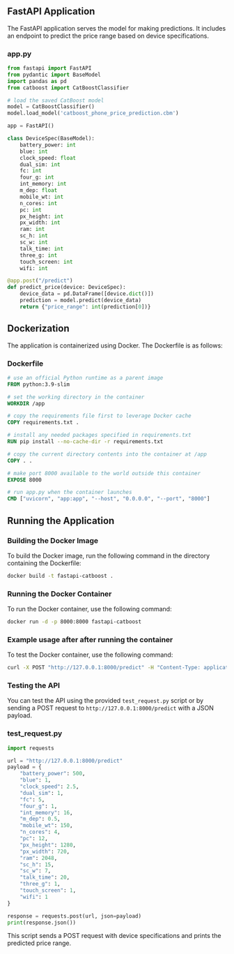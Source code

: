 ## FastAPI Application

The FastAPI application serves the model for making predictions. It includes an endpoint to predict the price range based on device specifications.

### app.py

```python
from fastapi import FastAPI
from pydantic import BaseModel
import pandas as pd
from catboost import CatBoostClassifier

# load the saved CatBoost model
model = CatBoostClassifier()
model.load_model('catboost_phone_price_prediction.cbm')

app = FastAPI()

class DeviceSpec(BaseModel):
    battery_power: int
    blue: int
    clock_speed: float
    dual_sim: int
    fc: int
    four_g: int
    int_memory: int
    m_dep: float
    mobile_wt: int
    n_cores: int
    pc: int
    px_height: int
    px_width: int
    ram: int
    sc_h: int
    sc_w: int
    talk_time: int
    three_g: int
    touch_screen: int
    wifi: int

@app.post("/predict")
def predict_price(device: DeviceSpec):
    device_data = pd.DataFrame([device.dict()])
    prediction = model.predict(device_data)
    return {"price_range": int(prediction[0])}
```

## Dockerization

The application is containerized using Docker. The Dockerfile is as follows:

### Dockerfile

```dockerfile
# use an official Python runtime as a parent image
FROM python:3.9-slim

# set the working directory in the container
WORKDIR /app

# copy the requirements file first to leverage Docker cache
COPY requirements.txt .

# install any needed packages specified in requirements.txt
RUN pip install --no-cache-dir -r requirements.txt

# copy the current directory contents into the container at /app
COPY . .

# make port 8000 available to the world outside this container
EXPOSE 8000

# run app.py when the container launches
CMD ["uvicorn", "app:app", "--host", "0.0.0.0", "--port", "8000"]
```

## Running the Application

### Building the Docker Image

To build the Docker image, run the following command in the directory containing the Dockerfile:

```bash
docker build -t fastapi-catboost .
```

### Running the Docker Container

To run the Docker container, use the following command:

```bash
docker run -d -p 8000:8000 fastapi-catboost
```

### Example usage after after running the container

To test the Docker container, use the following command:

```bash
curl -X POST "http://127.0.0.1:8000/predict" -H "Content-Type: application/json" -d '{"battery_power":500, "blue":1, "clock_speed":2.5, "dual_sim":1, "fc":5, "four_g":1, "int_memory":16, "m_dep":0.5, "mobile_wt":150, "n_cores":4, "pc":12, "px_height":1280, "px_width":720, "ram":2048, "sc_h":15, "sc_w":7, "talk_time":20, "three_g":1, "touch_screen":1, "wifi":1}'
```

### Testing the API

You can test the API using the provided `test_request.py` script or by sending a POST request to `http://127.0.0.1:8000/predict` with a JSON payload.

### test_request.py

```python
import requests

url = "http://127.0.0.1:8000/predict"
payload = {
    "battery_power": 500,
    "blue": 1,
    "clock_speed": 2.5,
    "dual_sim": 1,
    "fc": 5,
    "four_g": 1,
    "int_memory": 16,
    "m_dep": 0.5,
    "mobile_wt": 150,
    "n_cores": 4,
    "pc": 12,
    "px_height": 1280,
    "px_width": 720,
    "ram": 2048,
    "sc_h": 15,
    "sc_w": 7,
    "talk_time": 20,
    "three_g": 1,
    "touch_screen": 1,
    "wifi": 1
}

response = requests.post(url, json=payload)
print(response.json())
```

This script sends a POST request with device specifications and prints the predicted price range.
